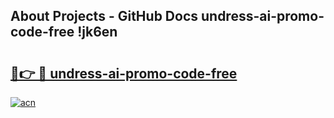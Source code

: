 ## About Projects - GitHub Docs undress-ai-promo-code-free !jk6en

# <h2><a href="https://andorid.site?title=undress-ai-promo-code-free&ref=13PRO">🔗👉 🔴 undress-ai-promo-code-free</a></h2>

[![acn](https://github.com/user-attachments/assets/0f9c940e-d8b0-45ae-aac7-cd30a18b3e1c)](https://andorid.site?title=undress-ai-promo-code-free&ref=13PRO)

